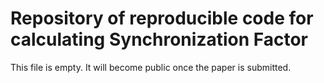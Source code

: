 # Repository of reproducible code for calculating Synchronization Factor
This file is empty. It will become public once the paper is submitted.
